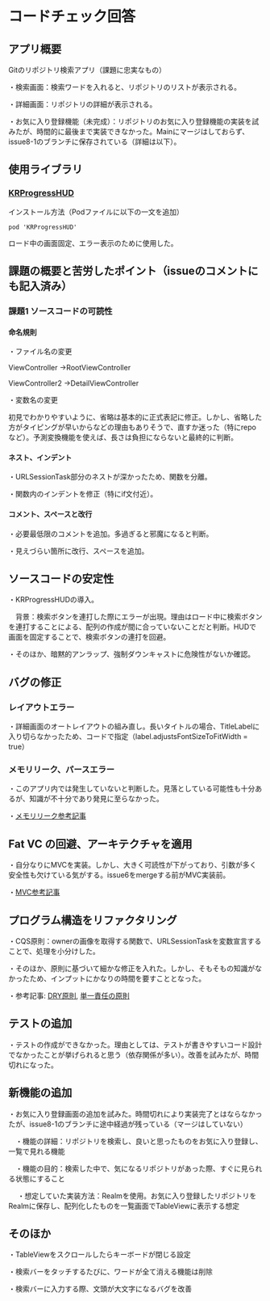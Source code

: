 # コードチェック回答

## アプリ概要
Gitのリポジトリ検索アプリ（課題に忠実なもの）

・検索画面：検索ワードを入れると、リポジトリのリストが表示される。

・詳細画面：リポジトリの詳細が表示される。

・お気に入り登録機能（未完成）：リポジトリのお気に入り登録機能の実装を試みたが、時間的に最後まで実装できなかった。Mainにマージはしておらず、issue8-1のブランチに保存されている（詳細は以下）。



## 使用ライブラリ
### [KRProgressHUD](https://github.com/krimpedance/KRProgressHUD)

インストール方法（Podファイルに以下の一文を追加）

```
pod 'KRProgressHUD'
```

ロード中の画面固定、エラー表示のために使用した。




## 課題の概要と苦労したポイント（issueのコメントにも記入済み）
### 課題1 ソースコードの可読性
#### 命名規則
・ファイル名の変更

  ViewController →RootViewController
  
  ViewController2 →DetailViewController

・変数名の変更

  初見でわかりやすいように、省略は基本的に正式表記に修正。しかし、省略した方がタイピングが早いからなどの理由もありそうで、直すか迷った（特にrepoなど）。予測変換機能を使えば、長さは負担にならないと最終的に判断。
  
  
  
#### ネスト、インデント
・URLSessionTask部分のネストが深かったため、関数を分離。

・関数内のインデントを修正（特にif文付近）。



#### コメント、スペースと改行
・必要最低限のコメントを追加。多過ぎると邪魔になると判断。

・見えづらい箇所に改行、スペースを追加。



## ソースコードの安定性
・KRProgressHUDの導入。

　背景：検索ボタンを連打した際にエラーが出現。理由はロード中に検索ボタンを連打することによる、配列の作成が間に合っていないことだと判断。HUDで画面を固定することで、検索ボタンの連打を回避。
 
・そのほか、暗黙的アンラップ、強制ダウンキャストに危険性がないか確認。



## バグの修正
### レイアウトエラー
・詳細画面のオートレイアウトの組み直し。長いタイトルの場合、TitleLabelに入り切らなかったため、コードで指定（label.adjustsFontSizeToFitWidth = true）

### メモリリーク、パースエラー
・このアプリ内では発生していないと判断した。見落としている可能性も十分あるが、知識が不十分であり発見に至らなかった。

・[メモリリーク参考記事](https://dev.classmethod.jp/articles/ios-memory-leak-check-and-prevent-190508/)
 
 
 
 ## Fat VC の回避、アーキテクチャを適用
・自分なりにMVCを実装。しかし、大きく可読性が下がっており、引数が多く安全性も欠けている気がする。issue6をmergeする前がMVC実装前。

・[MVC参考記事](https://zenn.dev/tanukidevelop/articles/33eedf516abb1e)




 ## プログラム構造をリファクタリング
・CQS原則：ownerの画像を取得する関数で、URLSessionTaskを変数宣言することで、処理を小分けした。

・そのほか、原則に基づいて細かな修正を入れた。しかし、そもそもの知識がなかったため、インプットにかなりの時間を要すこととなった。

・参考記事: [DRY原則](https://qiita.com/Koki_jp/items/d5f1b5f277b581888a1f),
 [単一責任の原則](https://zenn.dev/k_koheyi/articles/019b6a87bc3ad15895fb)
  
 
 ## テストの追加
 ・テストの作成ができなかった。理由としては、テストが書きやすいコード設計でなかったことが挙げられると思う（依存関係が多い）。改善を試みたが、時間切れになった。
 
 
 
 ## 新機能の追加
 ・お気に入り登録画面の追加を試みた。時間切れにより実装完了とはならなかったが、issue8-1のブランチに途中経過が残っている（マージはしていない）
 
 　・機能の詳細：リポジトリを検索し、良いと思ったものをお気に入り登録し、一覧で見れる機能
  
 　・機能の目的：検索した中で、気になるリポジトリがあった際、すぐに見られる状態にすること
  
　 ・想定していた実装方法：Realmを使用。お気に入り登録したリポジトリをRealmに保存し、配列化したものを一覧画面でTableViewに表示する想定


 
 ## そのほか
 ・TableViewをスクロールしたらキーボードが閉じる設定
 
 ・検索バーをタッチするたびに、ワードが全て消える機能は削除
 
 ・検索バーに入力する際、文頭が大文字になるバグを改善
 
